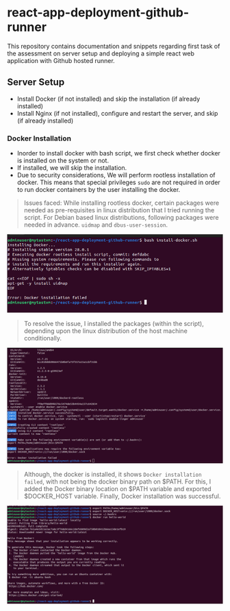 # react-app-deployment-github-runner
This repository contains documentation and snippets regarding first task of the assessment on server setup and deploying a simple react web application with Github hosted runner.

## Server Setup
- Install Docker (if not installed) and skip the installation (if already installed)
- Install Nginx (if not installed), configure and restart the server, and skip (if already installed)

### Docker Installation
- Inorder to install docker with bash script, we first check whether docker is installed on the system or not.
- If installed, we will skip the installation. 
- Due to security considerations, We will perform rootless installation of docker. This means that special privileges `sudo` are not required in order to run docker containers by the user installing the docker.

> Issues faced: While installing rootless docker, certain packages were needed as pre-requisites in linux distribution that I tried running the script. For Debian based linux distributions, following packages were needed in advance. `uidmap` and `dbus-user-session`.

![Docker-Install-Issue](images/docker-install-issue.png)

> To resolve the issue, I installed the packages (within the script), depending upon the linux distribution of the host machine conditionally.

![Docker-Installation-Intermediary-Stage](images/docker-install-intermediary-stage.png)

> Although, the docker is installed, it shows `Docker installation failed`,  with not being the docker binary path on $PATH. For this, I added the Docker binary location on $PATH variable and exported $DOCKER_HOST variable. Finally, Docker installation was successful.

![Docker-Installation-Successful](images/docker-install-success.png)
